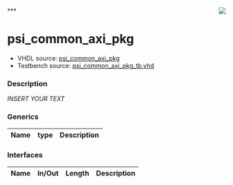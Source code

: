 <img align="right" src="../doc/psi_logo.png">
***

# psi_common_axi_pkg
 - VHDL source: [psi_common_axi_pkg](C:/Users/stef_b/git/GFA/Libraries/Firmware/VHDL/psi_common/hdl/psi_common_axi_pkg.vhd)
 - Testbench source: [psi_common_axi_pkg_tb.vhd](../testbench/psi_common_axi_pkg_tb/psi_common_axi_pkg_tb.vhd)

### Description
*INSERT YOUR TEXT*

### Generics
| Name   | type   | Description   |
|--------|--------|---------------|

### Interfaces
| Name   | In/Out   | Length   | Description   |
|--------|----------|----------|---------------|